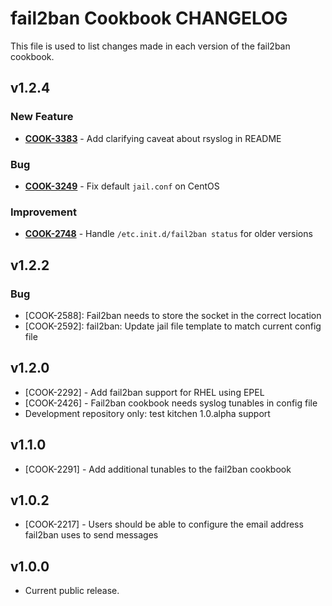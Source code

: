 fail2ban Cookbook CHANGELOG
===========================
This file is used to list changes made in each version of the fail2ban cookbook.


v1.2.4
------
### New Feature
- **[COOK-3383](https://tickets.opscode.com/browse/COOK-3383)** - Add clarifying caveat about rsyslog in README

### Bug
- **[COOK-3249](https://tickets.opscode.com/browse/COOK-3249)** - Fix default `jail.conf` on CentOS

### Improvement
- **[COOK-2748](https://tickets.opscode.com/browse/COOK-2748)** - Handle `/etc.init.d/fail2ban status` for older versions

v1.2.2
------
### Bug

- [COOK-2588]: Fail2ban needs to store the socket in the correct location
- [COOK-2592]: fail2ban: Update jail file template to match current config file

v1.2.0
------
- [COOK-2292] - Add fail2ban support for RHEL using EPEL
- [COOK-2426] - Fail2ban cookbook needs syslog tunables in config file
- Development repository only: test kitchen 1.0.alpha support

v1.1.0
------
- [COOK-2291] - Add additional tunables to the fail2ban cookbook

v1.0.2
------
- [COOK-2217] - Users should be able to configure the email address fail2ban uses to send messages

v1.0.0
------
- Current public release.
